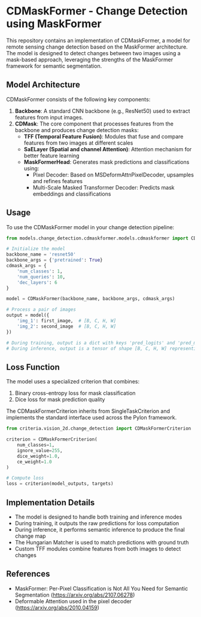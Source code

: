 # CDMaskFormer - Change Detection using MaskFormer

This repository contains an implementation of CDMaskFormer, a model for remote sensing change detection based on the MaskFormer architecture. The model is designed to detect changes between two images using a mask-based approach, leveraging the strengths of the MaskFormer framework for semantic segmentation.

## Model Architecture

CDMaskFormer consists of the following key components:

1. **Backbone**: A standard CNN backbone (e.g., ResNet50) used to extract features from input images.
2. **CDMask**: The core component that processes features from the backbone and produces change detection masks:
   - **TFF (Temporal Feature Fusion)**: Modules that fuse and compare features from two images at different scales
   - **SaELayer (Spatial and channel Attention)**: Attention mechanism for better feature learning
   - **MaskFormerHead**: Generates mask predictions and classifications using:
     - Pixel Decoder: Based on MSDeformAttnPixelDecoder, upsamples and refines features
     - Multi-Scale Masked Transformer Decoder: Predicts mask embeddings and classifications

## Usage

To use the CDMaskFormer model in your change detection pipeline:

```python
from models.change_detection.cdmaskformer.models.cdmaskformer import CDMaskFormer

# Initialize the model
backbone_name = 'resnet50'
backbone_args = {'pretrained': True}
cdmask_args = {
    'num_classes': 1,
    'num_queries': 10,
    'dec_layers': 6
}

model = CDMaskFormer(backbone_name, backbone_args, cdmask_args)

# Process a pair of images
output = model({
    'img_1': first_image,  # [B, C, H, W]
    'img_2': second_image  # [B, C, H, W]
})

# During training, output is a dict with keys 'pred_logits' and 'pred_masks'
# During inference, output is a tensor of shape [B, C, H, W] representing the change map
```

## Loss Function

The model uses a specialized criterion that combines:

1. Binary cross-entropy loss for mask classification
2. Dice loss for mask prediction quality

The CDMaskFormerCriterion inherits from SingleTaskCriterion and implements the standard interface used across the Pylon framework.

```python
from criteria.vision_2d.change_detection import CDMaskFormerCriterion

criterion = CDMaskFormerCriterion(
    num_classes=1,
    ignore_value=255,
    dice_weight=1.0,
    ce_weight=1.0
)

# Compute loss
loss = criterion(model_outputs, targets)
```

## Implementation Details

- The model is designed to handle both training and inference modes
- During training, it outputs the raw predictions for loss computation
- During inference, it performs semantic inference to produce the final change map
- The Hungarian Matcher is used to match predictions with ground truth
- Custom TFF modules combine features from both images to detect changes

## References

- MaskFormer: Per-Pixel Classification is Not All You Need for Semantic Segmentation (https://arxiv.org/abs/2107.06278)
- Deformable Attention used in the pixel decoder (https://arxiv.org/abs/2010.04159)
